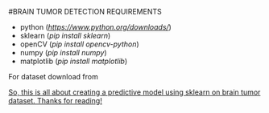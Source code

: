 #BRAIN TUMOR DETECTION
REQUIREMENTS
<!-- wp:list -->
<ul><li>python (<a href="https://www.python.org/downloads/"><em>https://www.python.org/downloads/</em></a>)</li><li>sklearn (<em>pip install sklearn</em>)</li><li>openCV (<em>pip install opencv-python</em>)</li><li>numpy (<em>pip install numpy</em>)</li><li>matplotlib (<em>pip install matplotlib</em>)</li></ul>
<!-- /wp:list -->

<p>For dataset download from <a href="https://www.kaggle.com/datasets/jakeshbohaju/brain-tumor" </a></p>

<!-- wp:paragraph -->
<p>So, this is all about creating a predictive model using sklearn on brain tumor dataset. Thanks for reading!</p>
<!-- /wp:paragraph -->
